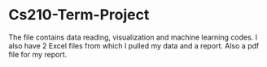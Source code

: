 # Cs210-Term-Project
The file contains data reading, visualization and machine learning codes. 
I also have 2 Excel files from which I pulled my data and a report.
Also a pdf file for my report.
